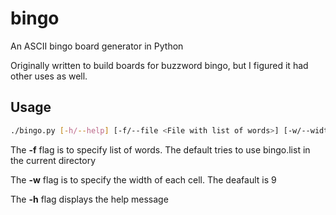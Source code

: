 bingo
=====

An ASCII bingo board generator in Python

Originally written to build boards for buzzword bingo, but I figured it had other uses as well.

## Usage 

``` bash
./bingo.py [-h/--help] [-f/--file <File with list of words>] [-w/--width <Cell Width>]
```

The **-f** flag is to specify list of words. The default tries to use bingo.list in the current directory

The **-w** flag is to specify the width of each cell. The deafault is 9

The **-h** flag displays the help message
